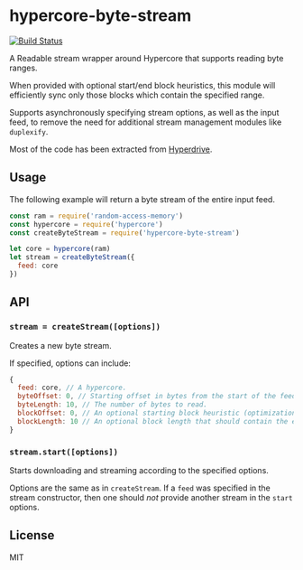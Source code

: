 # hypercore-byte-stream
[![Build Status](https://travis-ci.com/andrewosh/hypercore-byte-stream.svg?branch=master)](https://travis-ci.com/andrewosh/hypercore-byte-stream)

A Readable stream wrapper around Hypercore that supports reading byte ranges.

When provided with optional start/end block heuristics, this module will efficiently sync only those blocks which contain the specified range.

Supports asynchronously specifying stream options, as well as the input feed, to remove the need for additional stream management modules like `duplexify`.

Most of the code has been extracted from [Hyperdrive](https://github.com/mafintosh/hyperdrive).

## Usage
The following example will return a byte stream of the entire input feed.
```js
const ram = require('random-access-memory')
const hypercore = require('hypercore')
const createByteStream = require('hypercore-byte-stream')

let core = hypercore(ram)
let stream = createByteStream({
  feed: core
})
```

## API
### `stream = createStream([options])`
Creates a new byte stream.

If specified, options can include:
```js
{
  feed: core, // A hypercore.
  byteOffset: 0, // Starting offset in bytes from the start of the feed.
  byteLength: 10, // The number of bytes to read.
  blockOffset: 0, // An optional starting block heuristic (optimization).
  blockLength: 10 // An optional block length that should contain the entire range (optimization).
}
```

### `stream.start([options])`
Starts downloading and streaming according to the specified options.

Options are the same as in `createStream`. If a `feed` was specified in the stream constructor, then one should *not* provide
another stream in the `start` options.

## License
MIT
